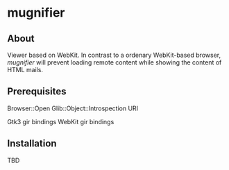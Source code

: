 
mugnifier
=========

About
-----

Viewer based on WebKit. In contrast to a ordenary WebKit-based browser,
*mugnifier* will prevent loading remote content while showing the
content of HTML mails.


Prerequisites
-------------

Browser::Open
Glib::Object::Introspection
URI

Gtk3 gir bindings
WebKit gir bindings


Installation
------------

TBD
